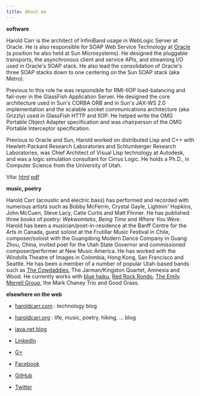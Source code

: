 ```yaml
---
title: About me
---
```


**software**

Harold Carr is the architect of InfiniBand usage in WebLogic Server at
Oracle.  He is also responsible for SOAP Web Service Technology at
[Oracle](http://oracle.com/) (a position he also held at Sun Microsystems). He designed the
pluggable transports, the asynchronous client and service APIs, and
streaming I/O used in Oracle's SOAP stack.  He also lead the
consolidation of Oracle's three SOAP stacks down to one centering on
the Sun SOAP stack (aka Metro).

Previous to this role he was responsible for RMI-IIOP load-balancing
and fail-over in the GlassFish Application Server. He designed the
core architecture used in Sun's CORBA ORB and in Sun's JAX-WS 2.0
implementation and the scalable socket communications architecture
(aka Grizzly) used in GlassFish HTTP and IIOP. He helped write the OMG
Portable Object Adapter specification and was chairperson of the OMG
Portable Interceptor specification.

Previous to Oracle and Sun, Harold worked on distributed Lisp and C++
with Hewlett-Packard Research Laboratories and Schlumberger Research
Laboratories, was Chief Architect of Visual Lisp technology at
Autodesk, and was a logic simulation consultant for Cirrus Logic. He
holds a Ph.D., in Computer Science from the University of Utah.

Vita: [html](http://haroldcarr.net/computerScience/cs-vita.html)  [pdf](http://haroldcarr.net/computerScience/cs-vita.pdf)

**music, poetry**

Harold Carr (acoustic and electric bass) has performed and recorded
with numerous artists such as Bobby McFerrin, Crystal Gayle, Lightnin'
Hopkins, John McCuen, Steve Lacy, Catie Curtis and Matt Flinner.  He
has published three books of poetry: <em>Wekwomteks</em>, <em>Being
Time</em> and <em>Where You Were</em>. Harold has been a
musician/poet-in-residence at the Banff Centre for the Arts in Canada,
guest soloist at the Frutillar Music Festival in Chile,
composer/soloist with the Guangdong Modern Dance Company in Guang
Zhou, China, invited poet for the Utah State Governor and commissioned
composer/performer at New Music America. He has worked with the
Windolls Theatre of Images in Colombia, Hong Kong, San Francisco and
Seattle. He has been a member of a number of popular Utah-based bands
such as [The Cowdaddies](http://cowdaddies.com/), The
Jarman/Kingston Quartet, Amnesia and Wood.  He currently works with
[blue haiku](http://www.bluehaiku.com),
[Red Rock Rondo](http://redrockrondo.com/),
[The Emily Merrell Group](http://www.emilymerrell.com/), the Mark
Chaney Trio and Good Grass.

**elsewhere on the web**

-   [haroldcarr.com](http://haroldcarr.com) : technology blog

-   [haroldcarr.org](http://haroldcarr.org) : life, music, poetry, hiking, &#x2026; blog

-   [java.net blog](https://www.java.net//blogs/haroldcarr/)

-   [LinkedIn](http://www.linkedin.com/in/haroldcarr)

-   [G+](https://plus.google.com/u/0/113403576113555074756/posts/p/pub)

-   [Facebook](https://www.facebook.com/harold.carr)

-   [GitHub](https://github.com/haroldcarr)

-   [Twitter](http://twitter.com/haroldcarr)
